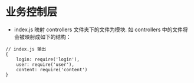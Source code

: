 # 业务控制层

- index.js
映射 controllers 文件夹下的文件为模块.
如 controllers 中的文件将会被映射成如下的结构：
```
// index.js 输出
{
    login: require('login'),
    user: require('user'),
    content: require('content')
}
```